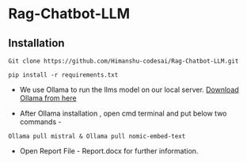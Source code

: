 # Rag-Chatbot-LLM

## Installation
```
Git clone https://github.com/Himanshu-codesai/Rag-Chatbot-LLM.git
```
```
pip install -r requirements.txt
```
- We use Ollama to run the llms model on our local server.
[Download Ollama from here](https://ollama.com/download)

- After Ollama installation , open cmd terminal and put below two commands - 
```
Ollama pull mistral & Ollama pull nomic-embed-text
```
- Open Report File - Report.docx for further information.
